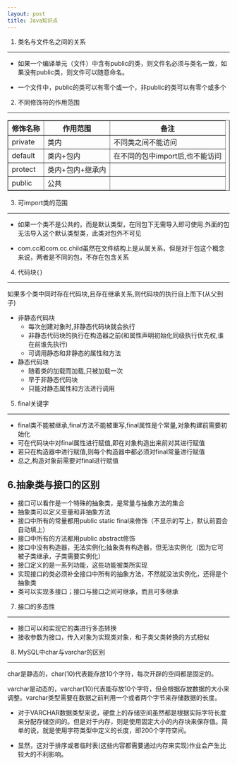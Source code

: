 ```yaml
---
layout: post
title: Java知识点
---
```

1. 类名与文件名之间的关系
-----------

- 如果一个编译单元（文件）中含有public的类，则文件名必须与类名一致，如果没有public类，则文件可以随意命名。


- 一个文件中，public的类可以有零个或一个，非public的类可以有零个或多个



2. 不同修饰符的作用范围
----------
<table border="1px">
	<thead>
		<tr>
			<th>修饰名称</th>
			<th>作用范围</th>
			<th>备注</th>
		</tr>
	</thead>
	<tbody>
		<tr>
			<td>private</td>
			<td>类内</td>
			<td>不同类之间不能访问</td>
		</tr>
		<tr>
			<td>default</td>
			<td>类内+包内</td>
			<td>在不同的包中import后,也不能访问</td>
		</tr>
		<tr>
			<td>protect</td>
			<td>类内+包内+继承内</td>
			<td></td>
		</tr>
		<tr>
			<td>public</td>
			<td>公共</td>
			<td></td>
		</tr>
	</tbody>
</table>

3. 可import类的范围
-----------


- 如果一个类不是公共的，而是默认类型，在同包下无需导入即可使用.外面的包无法导入这个默认类型类，此类对包外不可见


- com.cc和com.cc.child虽然在文件结构上是从属关系，但是对于包这个概念来说，两者是不同的包，不存在包含关系


4. 代码块`{}`
----------
如果多个类中同时存在代码块,且存在继承关系,则代码块的执行自上而下(从父到子)

- 非静态代码块
	- 每次创建对象时,非静态代码块就会执行
	- 非静态代码块的执行在构造器之前(和属性声明初始化同级执行优先权,谁在前谁先执行)
	- 可调用静态和非静态的属性和方法
- 静态代码块
	- 随着类的加载而加载,只被加载一次
	- 早于非静态代码块
	- 只能对静态属性和方法进行调用

5. final关键字
-----------
- final类不能被继承,final方法不能被重写,final属性是个常量,对象构建前需要初始化
- 可在代码块中对final属性进行赋值,即在对象构造出来前对其进行赋值
- 若只在构造器中进行赋值,则每个构造器中都必须对final常量进行赋值
- 总之,构造对象前需要对final进行赋值


6.抽象类与接口的区别
---
 
- 接口可以看作是一个特殊的抽象类，是常量与抽象方法的集合
- 抽象类可以定义变量和非抽象方法
- 接口中所有的常量都用public static final来修饰（不显示的写上，默认前面会自动填上）
- 接口中所有的方法都用public abstract修饰
- 接口中没有构造器，无法实例化;抽象类有构造器，但无法实例化（因为它可被子类继承，子类需要实例化）
- 接口定义的是一系列功能，这些功能被类所实现
- 实现接口的类必须补全接口中所有的抽象方法，不然就没法实例化，还得是个抽象类
- 类可以实现多接口；接口与接口之间可继承，而且可多继承


7. 接口的多态性
---
- 接口可以和实现它的类进行多态转换
- 接收参数为接口，传入对象为实现类对象，和子类父类转换的方式相似

8. MySQL中char与varchar的区别
-----------
char是静态的，char(10)代表能存放10个字符，每次开辟的空间都是固定的。

varchar是动态的，varchar(10)代表能存放10个字符，但会根据存放数据的大小来调整。varchar类型需要在数据之前利用一个或者两个字节来存储数据的长度。

- 对于VARCHAR数据类型来说，硬盘上的存储空间虽然都是根据实际字符长度来分配存储空间的。但是对于内存，则是使用固定大小的内存块来保存值。简单的说，就是使用字符类型中定义的长度，即200个字符空间。

- 显然，这对于排序或者临时表(这些内容都需要通过内存来实现)作业会产生比较大的不利影响。